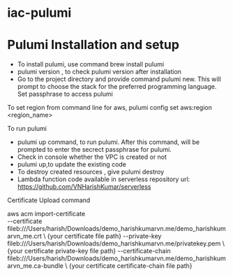 # iac-pulumi

# Pulumi Installation and setup

- To install pulumi, use command brew install pulumi
- pulumi version , to check pulumi version after installation
- Go to the project directory and provide command pulumi new. This will prompt to choose the stack for the preferred programming language. Set passphrase to access pulumi

To set region from command line for aws, pulumi config set aws:region <region_name>

To run pulumi

- pulumi up command, to run pulumi. After this command, will be prompted to enter the secrect passphrase for pulumi.
- Check in console whether the VPC is created or not
- pulumi up,to update the existing code
- To destroy created resources , give pulumi destroy
- Lambda function code available in serverless repository url: https://github.com/VNHarishKumar/serverless

Certificate Upload command

aws acm import-certificate \
  --certificate fileb:///Users/harish/Downloads/demo_harishkumarvn.me/demo_harishkumarvn_me.crt \        {your certificate file path}
  --private-key fileb:///Users/harish/Downloads/demo_harishkumarvn.me/privatekey.pem \    {your certificate private-key file path}
  --certificate-chain fileb:///Users/harish/Downloads/demo_harishkumarvn.me/demo_harishkumarvn_me.ca-bundle \   {your certificate certificate-chain file path}
